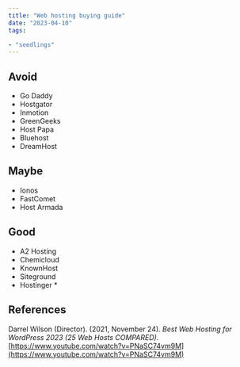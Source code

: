 ```yaml
---
title: "Web hosting buying guide"
date: "2023-04-10"
tags:

- "seedlings"
---
```


## Avoid
- Go Daddy
- Hostgator
- Inmotion
- GreenGeeks
- Host Papa
- Bluehost
- DreamHost

## Maybe
- Ionos
- FastComet
- Host Armada

## Good
- A2 Hosting
- Chemicloud
- KnownHost
- Siteground
- Hostinger *

## References

Darrel Wilson (Director). (2021, November 24). _Best Web Hosting for WordPress 2023 (25 Web Hosts COMPARED)_. [https://www.youtube.com/watch?v=PNaSC74vm9M](https://www.youtube.com/watch?v=PNaSC74vm9M)